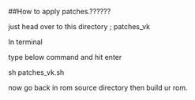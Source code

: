 ##How to apply patches.??????

just head over to this directory ; patches_vk

In terminal 

type below command and hit enter 

sh patches_vk.sh

now go back in rom source directory then build ur rom.
